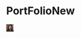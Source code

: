 # PortFolioNew
<div>
  <div >
    <img src="PPhoto.png" border_radius="50%" style="width: 20px; height: 20px;float:left;>
  </div>
  <div>
  <a href="https://githubpusp.github.io/PortFolioNew/"></a>
  </div>
</div>
